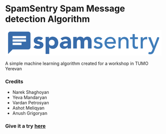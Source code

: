 # SpamSentry Spam Message detection Algorithm
![logo](./logo.png)

A simple machine learning algorithm created for a workshop in TUMO Yerevan

### Credits

- Narek Shaghoyan
- Yeva Mandaryan
- Vardan Petrosyan
- Ashot Meliqyan
- Anush Grigoryan

### Give it a try [here](https://spamsentry.streamlit.app)